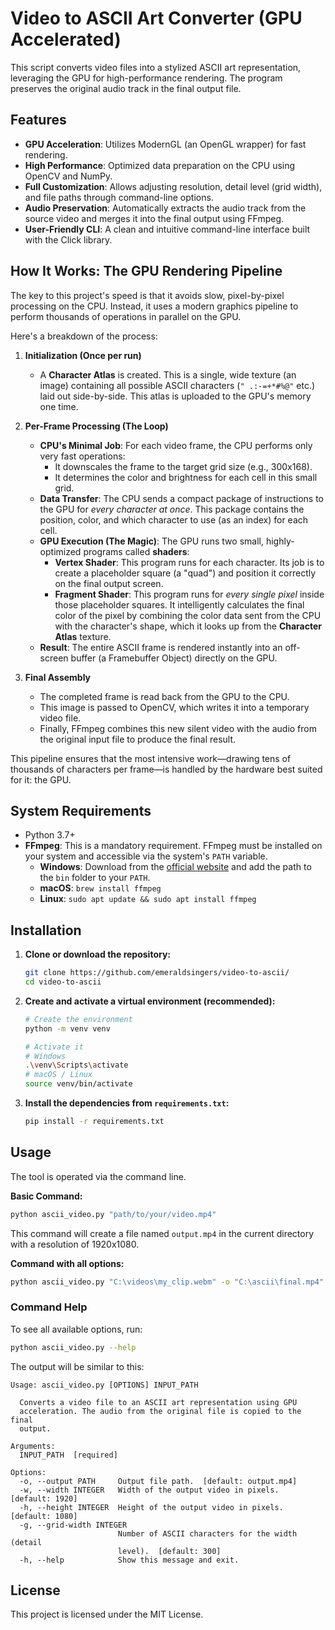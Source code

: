 # Video to ASCII Art Converter (GPU Accelerated)

This script converts video files into a stylized ASCII art representation, leveraging the GPU for high-performance rendering. The program preserves the original audio track in the final output file.

## Features

-   **GPU Acceleration**: Utilizes ModernGL (an OpenGL wrapper) for fast rendering.
-   **High Performance**: Optimized data preparation on the CPU using OpenCV and NumPy.
-   **Full Customization**: Allows adjusting resolution, detail level (grid width), and file paths through command-line options.
-   **Audio Preservation**: Automatically extracts the audio track from the source video and merges it into the final output using FFmpeg.
-   **User-Friendly CLI**: A clean and intuitive command-line interface built with the Click library.

## How It Works: The GPU Rendering Pipeline

The key to this project's speed is that it avoids slow, pixel-by-pixel processing on the CPU. Instead, it uses a modern graphics pipeline to perform thousands of operations in parallel on the GPU.

Here's a breakdown of the process:

1.  **Initialization (Once per run)**
    -   A **Character Atlas** is created. This is a single, wide texture (an image) containing all possible ASCII characters (`" .:-=+*#%@"` etc.) laid out side-by-side. This atlas is uploaded to the GPU's memory one time.

2.  **Per-Frame Processing (The Loop)**
    -   **CPU's Minimal Job**: For each video frame, the CPU performs only very fast operations:
        -   It downscales the frame to the target grid size (e.g., 300x168).
        -   It determines the color and brightness for each cell in this small grid.
    -   **Data Transfer**: The CPU sends a compact package of instructions to the GPU for *every character at once*. This package contains the position, color, and which character to use (as an index) for each cell.
    -   **GPU Execution (The Magic)**: The GPU runs two small, highly-optimized programs called **shaders**:
        -   **Vertex Shader**: This program runs for each character. Its job is to create a placeholder square (a "quad") and position it correctly on the final output screen.
        -   **Fragment Shader**: This program runs for *every single pixel* inside those placeholder squares. It intelligently calculates the final color of the pixel by combining the color data sent from the CPU with the character's shape, which it looks up from the **Character Atlas** texture.
    -   **Result**: The entire ASCII frame is rendered instantly into an off-screen buffer (a Framebuffer Object) directly on the GPU.

3.  **Final Assembly**
    -   The completed frame is read back from the GPU to the CPU.
    -   This image is passed to OpenCV, which writes it into a temporary video file.
    -   Finally, FFmpeg combines this new silent video with the audio from the original input file to produce the final result.

This pipeline ensures that the most intensive work—drawing tens of thousands of characters per frame—is handled by the hardware best suited for it: the GPU.

## System Requirements

-   Python 3.7+
-   **FFmpeg**: This is a mandatory requirement. FFmpeg must be installed on your system and accessible via the system's `PATH` variable.
    -   **Windows**: Download from the [official website](https://ffmpeg.org/download.html) and add the path to the `bin` folder to your `PATH`.
    -   **macOS**: `brew install ffmpeg`
    -   **Linux**: `sudo apt update && sudo apt install ffmpeg`

## Installation

1.  **Clone or download the repository:**
    ```bash
    git clone https://github.com/emeraldsingers/video-to-ascii/
    cd video-to-ascii
    ```

2.  **Create and activate a virtual environment (recommended):**
    ```bash
    # Create the environment
    python -m venv venv

    # Activate it
    # Windows
    .\venv\Scripts\activate
    # macOS / Linux
    source venv/bin/activate
    ```

3.  **Install the dependencies from `requirements.txt`:**
    ```bash
    pip install -r requirements.txt
    ```

## Usage

The tool is operated via the command line.

**Basic Command:**
```bash
python ascii_video.py "path/to/your/video.mp4"
```
This command will create a file named `output.mp4` in the current directory with a resolution of 1920x1080.

**Command with all options:**
```bash
python ascii_video.py "C:\videos\my_clip.webm" -o "C:\ascii\final.mp4" -w 1280 -h 720 -g 250
```

### Command Help

To see all available options, run:
```bash
python ascii_video.py --help
```

The output will be similar to this:
```
Usage: ascii_video.py [OPTIONS] INPUT_PATH

  Converts a video file to an ASCII art representation using GPU
  acceleration. The audio from the original file is copied to the final
  output.

Arguments:
  INPUT_PATH  [required]

Options:
  -o, --output PATH     Output file path.  [default: output.mp4]
  -w, --width INTEGER   Width of the output video in pixels.  [default: 1920]
  -h, --height INTEGER  Height of the output video in pixels.  [default: 1080]
  -g, --grid-width INTEGER
                        Number of ASCII characters for the width (detail
                        level).  [default: 300]
  -h, --help            Show this message and exit.
```

## License

This project is licensed under the MIT License.
